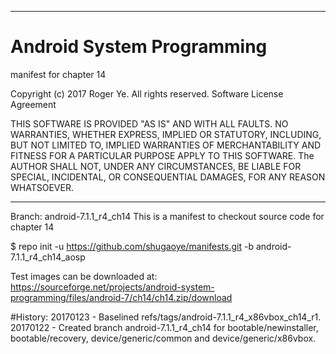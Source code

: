 ******************************************************************************
# Android System Programming
 manifest for chapter 14

 Copyright (c) 2017 Roger Ye.  All rights reserved.
 Software License Agreement
 
 
 THIS SOFTWARE IS PROVIDED "AS IS" AND WITH ALL FAULTS.
 NO WARRANTIES, WHETHER EXPRESS, IMPLIED OR STATUTORY, INCLUDING, BUT
 NOT LIMITED TO, IMPLIED WARRANTIES OF MERCHANTABILITY AND FITNESS FOR
 A PARTICULAR PURPOSE APPLY TO THIS SOFTWARE. The AUTHOR SHALL NOT, UNDER
 ANY CIRCUMSTANCES, BE LIABLE FOR SPECIAL, INCIDENTAL, OR CONSEQUENTIAL
 DAMAGES, FOR ANY REASON WHATSOEVER.

******************************************************************************
Branch: android-7.1.1_r4_ch14
This is a manifest to checkout source code for chapter 14

$ repo init -u https://github.com/shugaoye/manifests.git -b android-7.1.1_r4_ch14_aosp

Test images can be downloaded at:
https://sourceforge.net/projects/android-system-programming/files/android-7/ch14/ch14.zip/download

#History:
20170123 - Baselined refs/tags/android-7.1.1_r4_x86vbox_ch14_r1.
20170122 - Created branch android-7.1.1_r4_ch14 for bootable/newinstaller, bootable/recovery, device/generic/common and device/generic/x86vbox.
